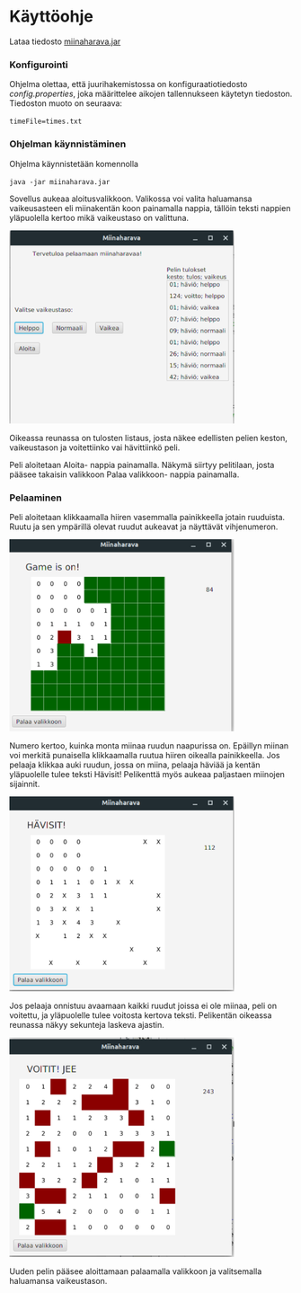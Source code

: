 # Käyttöohje
Lataa tiedosto [miinaharava.jar](https://github.com/IidaHamalainen/ot-harjoitustyo/releases/tag/loppupalautus)

### Konfigurointi
Ohjelma olettaa, että juurihakemistossa on konfiguraatiotiedosto _config.properties_, joka määrittelee aikojen tallennukseen käytetyn tiedoston. Tiedoston muoto on seuraava:

`timeFile=times.txt`

### Ohjelman käynnistäminen

Ohjelma käynnistetään komennolla 

`java -jar miinaharava.jar`

Sovellus aukeaa aloitusvalikkoon. Valikossa voi valita haluamansa vaikeusasteen eli 
miinakentän koon painamalla nappia, tällöin teksti nappien yläpuolella kertoo mikä 
vaikeustaso on valittuna.

<img src="https://github.com/IidaHamalainen/ot-harjoitustyo/blob/master/Miinaharava/dokumentaatio/kuvat/valikko.png" width="400">

Oikeassa reunassa on tulosten listaus, josta näkee edellisten pelien keston, vaikeustason ja 
voitettiinko vai hävittiinkö peli.

Peli aloitetaan Aloita- nappia painamalla. Näkymä siirtyy pelitilaan, 
josta pääsee takaisin valikkoon Palaa valikkoon- nappia painamalla.


### Pelaaminen
Peli aloitetaan klikkaamalla hiiren vasemmalla painikkeella jotain ruuduista. 
Ruutu ja sen ympärillä olevat ruudut aukeavat ja näyttävät vihjenumeron. 

<img src="https://github.com/IidaHamalainen/ot-harjoitustyo/blob/master/Miinaharava/dokumentaatio/kuvat/peli1.png" width="400">


Numero kertoo, kuinka monta miinaa ruudun naapurissa on. Epäillyn miinan voi merkitä 
punaisella klikkaamalla ruutua hiiren oikealla painikkeella. Jos pelaaja klikkaa auki ruudun, 
jossa on miina, pelaaja häviää ja kentän yläpuolelle tulee teksti Hävisit! 
Pelikenttä myös aukeaa paljastaen miinojen sijainnit. 

<img src="https://github.com/IidaHamalainen/ot-harjoitustyo/blob/master/Miinaharava/dokumentaatio/kuvat/peliloppu1.png" width="400">

Jos pelaaja onnistuu avaamaan kaikki ruudut joissa ei ole miinaa, peli on voitettu,
ja yläpuolelle tulee voitosta kertova teksti. Pelikentän oikeassa reunassa näkyy sekunteja laskeva ajastin.

<img src="https://github.com/IidaHamalainen/ot-harjoitustyo/blob/master/Miinaharava/dokumentaatio/kuvat/voitto1.png" width="400">

Uuden pelin pääsee aloittamaan palaamalla valikkoon ja valitsemalla haluamansa vaikeustason.
